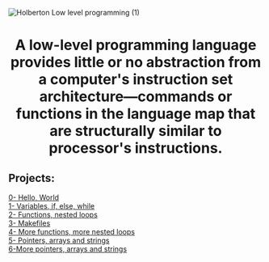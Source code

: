 ![Holberton Low level programming (1)](https://user-images.githubusercontent.com/124683293/222138758-cb015e96-0c9a-4645-9165-755239cfce66.png)
<h1 align="center">
A low-level programming language provides little or no abstraction from a computer's instruction set architecture—commands or functions in the language map that are structurally similar to processor's instructions.
</h1>

<h2 aling="center">
Projects:
</h2>
<a href="https://github.com/MateoOlv/holbertonschool-low_level_programming/tree/master/hello_world">0- Hello, World</a><br />
<a href="https://github.com/MateoOlv/holbertonschool-low_level_programming/tree/master/variables_if_else_while">1- Variables, if, else, while</a><br />
<a href="https://github.com/MateoOlv/holbertonschool-low_level_programming/tree/master/functions_nested_loops">2- Functions, nested loops</a><br />
<a href="https://github.com/MateoOlv/holbertonschool-low_level_programming/tree/master/makefiles">3- Makefiles</a><br />
<a href="https://github.com/MateoOlv/holbertonschool-low_level_programming/tree/master/more_functions_nested_loops">4- More functions, more nested loops</a><br />
<a href="https://github.com/MateoOlv/holbertonschool-low_level_programming/tree/master/pointers_arrays_strings">5- Pointers, arrays and strings</a><br />
<a href="https://github.com/MateoOlv/holbertonschool-low_level_programming/tree/master/hello_world">6-More pointers, arrays and strings</a><br />
